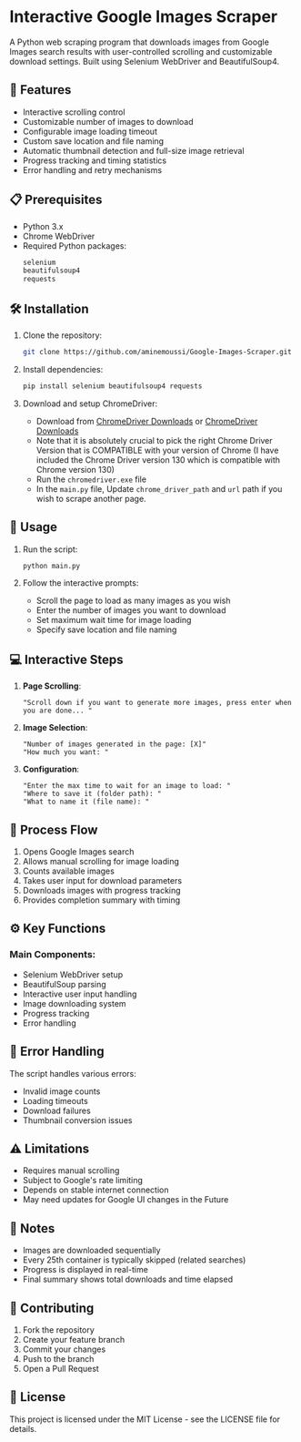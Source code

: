 # Interactive Google Images Scraper

A Python web scraping program that downloads images from Google Images search results with user-controlled scrolling and customizable download settings. Built using Selenium WebDriver and BeautifulSoup4.

## 🌟 Features

- Interactive scrolling control
- Customizable number of images to download
- Configurable image loading timeout
- Custom save location and file naming
- Automatic thumbnail detection and full-size image retrieval
- Progress tracking and timing statistics
- Error handling and retry mechanisms

## 📋 Prerequisites

- Python 3.x
- Chrome WebDriver
- Required Python packages:
  ```bash
  selenium
  beautifulsoup4
  requests
  ```

## 🛠️ Installation

1. Clone the repository:
   ```bash
   git clone https://github.com/aminemoussi/Google-Images-Scraper.git
   ```

2. Install dependencies:
   ```bash
   pip install selenium beautifulsoup4 requests
   ```

3. Download and setup ChromeDriver:
   - Download from [ChromeDriver Downloads](https://sites.google.com/chromium.org/driver/) or [ChromeDriver Downloads](https://www.chromedriverdownload.com/en/downloads/chromedriver-130-download#google_vignette)
   -  Note that it is absolutely crucial to pick the right Chrome Driver Version that is COMPATIBLE with your version of Chrome (I have included the Chrome Driver version 130 which is compatible with Chrome version 130)
   - Run the `chromedriver.exe` file 
   - In the `main.py` file, Update `chrome_driver_path` and `url` path if you wish to scrape another page.

## 🎯 Usage

1. Run the script:
   ```python
   python main.py
   ```

2. Follow the interactive prompts:
   - Scroll the page to load as many images as you wish
   - Enter the number of images you want to download
   - Set maximum wait time for image loading
   - Specify save location and file naming

## 💻 Interactive Steps

1. **Page Scrolling**:
   ```
   "Scroll down if you want to generate more images, press enter when you are done... "
   ```

2. **Image Selection**:
   ```
   "Number of images generated in the page: [X]"
   "How much you want: "
   ```

3. **Configuration**:
   ```
   "Enter the max time to wait for an image to load: "
   "Where to save it (folder path): "
   "What to name it (file name): "
   ```

## 🔄 Process Flow

1. Opens Google Images search
2. Allows manual scrolling for image loading
3. Counts available images
4. Takes user input for download parameters
5. Downloads images with progress tracking
6. Provides completion summary with timing

## ⚙️ Key Functions

### Main Components:
- Selenium WebDriver setup
- BeautifulSoup parsing
- Interactive user input handling
- Image downloading system
- Progress tracking
- Error handling

## 🚫 Error Handling

The script handles various errors:
- Invalid image counts
- Loading timeouts
- Download failures
- Thumbnail conversion issues

## ⚠️ Limitations

- Requires manual scrolling
- Subject to Google's rate limiting
- Depends on stable internet connection
- May need updates for Google UI changes in the Future

## 📝 Notes

- Images are downloaded sequentially
- Every 25th container is typically skipped (related searches)
- Progress is displayed in real-time
- Final summary shows total downloads and time elapsed

## 🤝 Contributing

1. Fork the repository
2. Create your feature branch
3. Commit your changes
4. Push to the branch
5. Open a Pull Request

## 📄 License

This project is licensed under the MIT License - see the LICENSE file for details.
